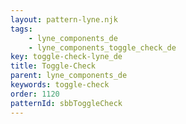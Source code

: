 ```yaml
---
layout: pattern-lyne.njk
tags: 
    - lyne_components_de
    - lyne_components_toggle_check_de
key: toggle-check-lyne_de
title: Toggle-Check
parent: lyne_components_de
keywords: toggle-check
order: 1120
patternId: sbbToggleCheck
---
```

